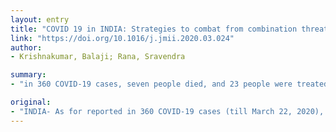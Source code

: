 ```yaml
---
layout: entry
title: "COVID 19 in INDIA: Strategies to combat from combination threat of life and livelihood"
link: "https://doi.org/10.1016/j.jmii.2020.03.024"
author:
- Krishnakumar, Balaji; Rana, Sravendra

summary:
- "in 360 COVID-19 cases, seven people died, and 23 people were treated successfully. This virus can easily affect who having respiratory problem and especially who all have been aged older than sixty. Most of the affected peoples had reached India from different part of the world, as like carrier. India made several precautionary measures to mitigate/neglect the disease in beginning stage. The denser population of country will not be simple to control the same for long time."

original:
- "INDIA- As for reported in 360 COVID-19 cases (till March 22, 2020), seven people were died, and 23 people were treated successfully.1 This virus can easily affect who having respiratory problem and especially who all have been aged older than sixty. Most of the affected peoples had reached India from different part of the world, as like of carrier. Owing to this, India made several precautionary measures to mitigate/neglect the disease in beginning stage, however, the denser population of country will not be simple to control the same for long time (community spread), if government will not incorporate the visionary strategies. Since attacked several nations have been worried mostly for their people life (health), despite that developing country like India with huge population should consider about the livelihood (for Below Poverty Line (BPL) people), equally with the life. This article will give insights to make effective strategy to culminate the world threat COVID-19 in India."
---
```



